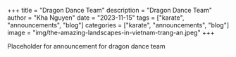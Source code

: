 +++
title = "Dragon Dance Team"
description = "Dragon Dance Team"
author = "Kha Nguyen"
date = "2023-11-15"
tags = ["karate", "announcements", "blog"]
categories = ["karate", "announcements", "blog"]
image = "img/the-amazing-landscapes-in-vietnam-trang-an.jpeg"
+++

Placeholder for announcement for dragon dance team  
